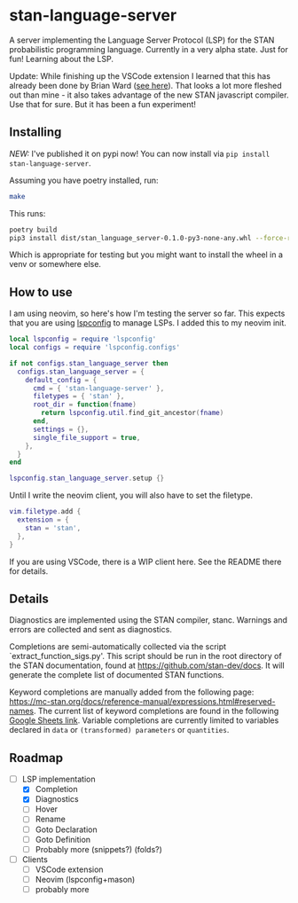 # stan-language-server

A server implementing the Language Server Protocol (LSP) for the STAN probabilistic
programming language. Currently in a very alpha state. Just for fun! Learning
about the LSP.

Update: While finishing up the VSCode extension I learned that this has already been done
by Brian Ward ([see here](https://github.com/wardbrian/vscode-stan-extension)). That
looks a lot more fleshed out than mine - it also takes advantage of the new STAN javascript
compiler. Use that for sure. But it has been a fun experiment!

## Installing

*NEW:* I've published it on pypi now! You can now install via
`pip install stan-language-server`.

Assuming you have poetry installed, run:
```sh
make
```

This runs:
```sh
poetry build
pip3 install dist/stan_language_server-0.1.0-py3-none-any.whl --force-reinstall
```

Which is appropriate for testing but you might want to install the wheel in a venv
or somewhere else. 

## How to use

I am using neovim, so here's how I'm testing the server so far. This expects that
you are using [lspconfig](https://github.com/neovim/nvim-lspconfig) to manage LSPs.
I added this to my neovim init.

```lua
local lspconfig = require 'lspconfig'
local configs = require 'lspconfig.configs'

if not configs.stan_language_server then
  configs.stan_language_server = {
    default_config = {
      cmd = { 'stan-language-server' },
      filetypes = { 'stan' },
      root_dir = function(fname)
        return lspconfig.util.find_git_ancestor(fname)
      end,
      settings = {},
      single_file_support = true,
    },
  }
end

lspconfig.stan_language_server.setup {}
```

Until I write the neovim client, you will also have to set the filetype.

```lua
vim.filetype.add {
  extension = {
    stan = 'stan',
  },
}
```

If you are using VSCode, there is a WIP client here. See the README there for details.

## Details

Diagnostics are implemented using the STAN compiler, stanc.
Warnings and errors are collected and sent as diagnostics.

Completions are semi-automatically collected via the script `extract_function_sigs.py'.
This script should be run in the root directory of the STAN documentation, found at
https://github.com/stan-dev/docs. It will generate the complete list of documented
STAN functions.

Keyword completions are manually added from the following page:
https://mc-stan.org/docs/reference-manual/expressions.html#reserved-names.
The current list of keyword completions are found in the following 
[Google Sheets link](https://docs.google.com/spreadsheets/d/1MJqSPgcLxSIKI7qxCH1gVq3SKGUQL25dYww3BDaHERs/edit?usp=sharing).
Variable completions are currently limited to variables declared in `data` or `(transformed) parameters` or `quantities`.

## Roadmap

- [ ] LSP implementation
    - [x] Completion
    - [x] Diagnostics
    - [ ] Hover
    - [ ] Rename
    - [ ] Goto Declaration
    - [ ] Goto Definition
    - [ ] Probably more (snippets?) (folds?)
- [ ] Clients
    - [ ] VSCode extension
    - [ ] Neovim (lspconfig+mason)
    - [ ] probably more

